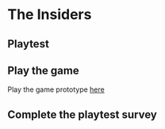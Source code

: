 # The Insiders
## Playtest

## Play the game 
Play the game prototype [here](../prototype/TheInsidersPrototype)

## Complete the playtest survey
